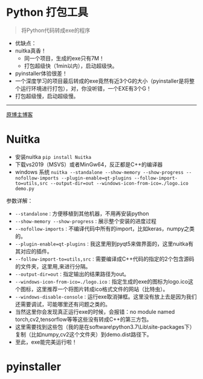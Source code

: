 # Python 打包工具
> 将Python代码转成exe的程序

- 优缺点：
- nuitka真香！
  - 同一个项目，生成的exe只有7M！
  - 打包超级快（1min以内），启动超级快。
 - pyinstaller体验很差！
  - 一个深度学习的项目最后转成的exe竟然有近3个G的大小（pyinstaller是将整个运行环境进行打包），对，你没听错，一个EXE有3个G！
  - 打包超级慢，启动超级慢。

--- 

[原博主博客](https://www.lixiaofei2yy.website/python%E7%9A%84%E6%89%93%E5%8C%85%E7%A5%9E%E5%99%A8nuitka)
# Nuitka
- 安装nuitka
`pip install Nuitka`
- 下载vs2019（MSVS）或者MinGw64，反正都是C++的编译器
- windows 系统
`nuitka --standalone --show-memory --show-progress --nofollow-imports --plugin-enable=qt-plugins --follow-import-to=utils,src --output-dir=out --windows-icon-from-ico=./logo.ico demo.py`

参数详解：
- `--standalone：`方便移植到其他机器，不用再安装python
- `--show-memory --show-progress：`展示整个安装的进度过程
- `--nofollow-imports：`不编译代码中所有的import，比如keras，numpy之类的。
- `--plugin-enable=qt-plugins：`我这里用到pyqt5来做界面的，这里nuitka有其对应的插件。
- `--follow-import-to=utils,src：`需要编译成C++代码的指定的2个包含源码的文件夹，这里用,来进行分隔。
- `--output-dir=out：`指定输出的结果路径为out。
- `--windows-icon-from-ico=./logo.ico：`指定生成的exe的图标为logo.ico这个图标，这里推荐一个将图片转成ico格式文件的网站（比特虫）。
- `--windows-disable-console：`运行exe取消弹框。这里没有放上去是因为我们还需要调试，可能哪里还有问题之类的。
- 当然这里你会发现真正运行exe的时候，会报错：no module named torch,cv2,tensorflow等等这些没有转成C++的第三方包。
- 这里需要找到这些包（我的是在software\python3.7\Lib\site-packages下）复制（比如numpy,cv2这个文件夹）到demo.dist路径下。
- 至此，exe能完美运行啦！
# pyinstaller
